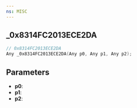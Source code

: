 ```yaml
---
ns: MISC
---
```

## _0x8314FC2013ECE2DA

```c
// 0x8314FC2013ECE2DA
Any _0x8314FC2013ECE2DA(Any p0, Any p1, Any p2);
```

## Parameters
* **p0**:
* **p1**:
* **p2**:
